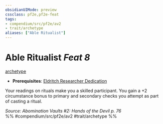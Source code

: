 ```yaml
---
obsidianUIMode: preview
cssclass: pf2e,pf2e-feat
tags:
- compendium/src/pf2e/av2
- trait/archetype
aliases: ["Able Ritualist"]
---
```

# Able Ritualist  *Feat 8*  
[archetype](../../rules/traits/archetype.md)  

- **Prerequisites**: [Eldritch Researcher Dedication](eldritch-researcher-dedication-av2.md)

Your readings on rituals make you a skilled participant. You gain a +2 circumstance bonus to primary and secondary checks you attempt as part of casting a ritual.

*Source: Abomination Vaults #2: Hands of the Devil p. 76*  
%% #compendium/src/pf2e/av2 #trait/archetype %%